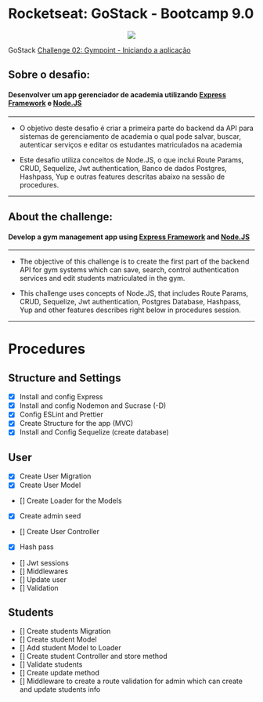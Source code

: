 # Rocketseat: GoStack - Bootcamp 9.0

<p align="center">
  <img src="https://github.com/Rocketseat/bootcamp-gostack-desafio-02/blob/master/.github/logo.png?raw=true">

GoStack
[Challenge 02: Gympoint - Iniciando a aplicação](#)

</p>

## **Sobre o desafio:**

#### **Desenvolver um app gerenciador de academia utilizando [Express Framework](https://expressjs.com/pt-br/) e [Node.JS](https://nodejs.org/en/)**

---

- O objetivo deste desafio é criar a primeira parte do backend da API para sistemas de gerenciamento de academia o qual pode salvar, buscar, autenticar serviços e editar os estudantes matriculados na academia

- Este desafio utiliza conceitos de Node.JS, o que inclui Route Params, CRUD, Sequelize, Jwt authentication, Banco de dados Postgres, Hashpass, Yup e outras features descritas abaixo na sessão de procedures.

---

## **About the challenge:**

#### **Develop a gym management app using [Express Framework](https://expressjs.com/pt-br/) and [Node.JS](https://nodejs.org/en/)**

---

- The objective of this challenge is to create the first part of the backend API for gym systems which can save, search, control authentication services and edit students matriculated in the gym.

- This challenge uses concepts of Node.JS, that includes Route Params, CRUD, Sequelize, Jwt authentication, Postgres Database, Hashpass, Yup and other features describes right below in procedures session.

---

# Procedures

## Structure and Settings

- [x] Install and config Express
- [x] Install and config Nodemon and Sucrase (-D)
- [x] Config ESLint and Prettier
- [x] Create Structure for the app (MVC)
- [x] Install and Config Sequelize (create database)

## User

- [x] Create User Migration
- [x] Create User Model
- [] Create Loader for the Models
- [x] Create admin seed
- [] Create User Controller
- [x] Hash pass
- [] Jwt sessions
- [] Middlewares
- [] Update user
- [] Validation

## Students

- [] Create students Migration
- [] Create student Model
- [] Add student Model to Loader
- [] Create student Controller and store method
- [] Validate students
- [] Create update method
- [] Middleware to create a route validation for admin which can create and update students info
